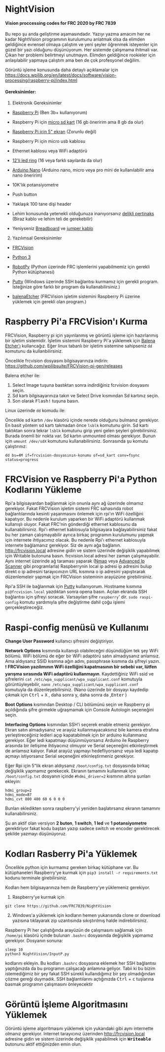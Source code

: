 # NightVision
#### Vision proccessing codes for FRC 2020 by FRC 7839


Bu repo şu anda geliştirme aşamasındadır. Yazıyı yazma amacım her ne kadar NightVision programının kurulumunu anlatmak olsa da elimden geldiğince evrensel olmaya çalıştım ve yeni şeyler öğrenmek isteyenler için güzel bir yazı olduğunu düşünüyorum. Her sistemde çalışmama ihitmali var. Çıkan her problemi belirtmeyi unutmayın. Elimden geldiğince rookieler için anlaşılabilir yapmaya çalıştım ama ben de çok profesyonel değilim.

Görüntü işleme konusunda daha detaylı açıklamalar için https://docs.wpilib.org/en/latest/docs/software/vision-processing/raspberry-pi/index.html

  #### Gereksinimler:
  1. Elektronik Gereksinimler
  * [Raspberry Pi](https://market.samm.com/raspberry-pi-3-b-plus) (Ben 3b+ kullanıyorum) 
  
  * Raspberry Pi için [micro sd kart](https://market.samm.com/toshiba-16-gb-micro-sdhc-hafiza-karti) (16 gb öneririm ama 8 gb da olur)
  
  * [Raspberry Pi için 5" ekran](https://www.direnc.net/raspberry-5inch-hdmi-lcd-800480-waveshare?language=tr&h=13a1ff21&gclid=Cj0KCQiA4NTxBRDxARIsAHyp6gBmeehrhJSXjY6Sz5K1PcAOPMcgBhNZfwbGUMXMS1bif4VEx_g9jkAaAjwrEALw_wcB) (Zorunlu değil)
  
  * Raspberry Pi için micro usb kablosu
  
  * Ethernet kablosu veya WiFi adaptörü
  
  * [12'li led ring](https://www.f1depo.com/urun/neopixel-12li-halka) (16 veya farklı sayılarda da olur)
  
  * [Arduino Nano](https://www.direnc.net/arduino-nano-usb-chip-ch340-usb-kablo-dahil?language=tr&h=2ef1190d&gclid=Cj0KCQiA4NTxBRDxARIsAHyp6gC7qaeETEafGkdqWlcDeEYIMpmfsQ-50ygmyPwUwib78QWhGOusjBEaAkxyEALw_wcB) (Arduino nano, micro veya pro mini de kullanılabilir ama nano öneririm)
  
  * 10K'lık potansiyometre

  * Push button

  * Yaklaşık 100 tane dişi header

  * Lehim konusunda yetenekli olduğunuza inanıyorsanız [delikli pertinaks](https://www.hepsiburada.com/diyotlab-4x6-cm-cift-yuzlu-delikli-pertinaks-pm-HB00000NAQUN) (Biraz kablo ve lehim teli de gerekebilir)

  * Yeniyseniz [Breadboard](https://www.robotistan.com/orta-boy-breadboard?language=tr&h=04cbdb53&gclid=Cj0KCQiA4NTxBRDxARIsAHyp6gCfZXgLMqwqVf2fgMvt6EE4CcCSFUfkiYC35L4hbObrY0w49vFkOZgaAg25EALw_wcB)  ve [jumper kablo](https://www.robotistan.com/40-pin-ayrilabilen-erkek-erkek-m-m-jumper-kablo-200-mm?OM.zn=CategoryPage%20-%20CatTopSeller-w21&OM.zpc=11958)

  2. Yazılımsal Gereksinimler
  * [FRCVision](https://github.com/wpilibsuite/FRCVision-pi-gen/releases)
  
  * [Python 3](https://www.python.org/downloads/)
  
  * [RobotPy](https://robotpy.readthedocs.io/en/stable/getting_started.html) (Python üzerinde FRC işlemlerini yapabilmemiz için gerekli Python kütüphanesi)
  
  * [Putty](https://www.putty.org/) (Windows üzerinde SSH bağlantısı kurmamız için gerekli program. İsteğinize göre farklı bir program da kullanabilirsiniz.)
  
  * [balenaEtcher](https://www.balena.io/etcher/) (FRCVision işletim sistemini Raspberry Pi üzerine yüklemek için gerekli olan program.)
  
    
  
# Raspberry Pi'a FRCVision'ı Kurma

FRCVision, Raspberry pi için yayınlanmış ve görüntü işleme için hazırlanmış bir işletim sistemidir. İşletim sistemini Raspberry Pi'a yüklemek için [Balena Etcher'ı](https://www.balena.io/etcher/) kullancağız. Eğer linux tabanlı bir işletim sistemine sahipseniz `dd` komutunu da kullanbilirsiniz.

Öncelikle frcvision dosyasını bilgisayarınıza indirin: https://github.com/wpilibsuite/FRCVision-pi-gen/releases

Balena etcher ile: 

  1. Select Image tuşuna bastıktan sonra indirdiğiniz fcrvision dosyasını seçin. 
  2. Sd kartı bilgisayarınıza takın ve Select Drive kısmından Sd kartınız seçin. 
  3. Son olarak <kbd>Flash!</kbd> tuşuna basın.

Linux üzerinde `dd` komudu ile: 

Öncelikle sd kartın `/dev` klasörü içinde nerede olduğunu bulmanız gerekiyor. En basit yöntem sd kartı takmadan önce `lsblk` komutunu girin. Sd kartı taktıktan sonra tekrar `lsblk` komutunu girip yeni gelen şeyleri görebilirsiniz. Burada önemli bir nokta var. Sd kartın unmounted olması gerekiyor. Bunun için `umount /dev/sdX` komutunu kullanabilirsiniz. Sonrasında şu komutu çalıştırınız:

```shell
dd bs=4M if=frcvision-dosyasının-konumu of=sd_kart conv=fsync status=progress
```

# FRCVision ve Raspberry Pi'a Python Kodlarını Yükleme

Rpi'a bilgisayardan bağlanmak için onunla aynı ağ üzerinde olmamız gerekiyor. Fakat FRCVision işletim sistemi FRC sahasında robot bağlantılarında kesinti yaşanmasını önlemek için rpi'ın WiFi özelliğini kapatıyor. Bu nedenle kurulum yaparken bir WiFi adaptörü kullanmak kullanışlı oluyor. Fakat FRC'nin gönderdiği ethernet kablosunu da kullanabilirsiniz. Rpi'ı ethernet kablosuyla bilgisayara bağlayabilirsiniz fakat bu her zaman çalışmayabilir ayrıca birkaç programın kurulumunu yapmak için internete ihtiyacımız olacak. Bu nedenle Rpi'ı ethernet kablosuyla internete bağlamanız gerekiyor. Siz de aynı ağa bağlanın. http://frcvision.local adresine gidin ve sistem üzerinde değişiklik yapabilmek için Writable butonuna basın. frcvision.local adresi her zaman çalışmayabilir. Aynı internet üzerinde ağ taraması yaparak ([Nmap](https://nmap.org/download.html) veya [Advanced Ip Scanner](https://www.advanced-ip-scanner.com/tr/) gibi programlarla) Raspberrynin local ip adresi ip adresini bulup direkt o ip adresini tarayıcınızın URL kısmına o ip adresini yapıştırarak düzenlemeleir yapmak için FRCVision sisteminin arayüzüne girebilirsiniz.

Rpi'a SSH ile bağlanmak için [Putty](https://www.putty.org/) kullanıyorum. Hostname kısmına `pi@frcvision.local` yazdıktan sonra opena basın. Açılan ekranda SSH bağlantısı için şifreyi soracak. Varsayılan şifre `raspberry`' dir. `sudo raspi-config` komutu yardımıyla şifre değiştirme dahil çoğu işlemi gerçekleştireceğiz.

# Raspi-config menüsü ve Kullanımı

**Change User Password** kullanıcı şifresini değiştiriyor.

**Network Options** kısmında kullanışlı olabileceğni düşündüğüm tek şey WiFi bölümü. WiFi bölümü de eğer bir WiFi adaptörü satın almadıysanız anlamsız. Ama aldıysanız SSID kısmına ağın adını, passphrase kısmına da şifreyi yazın. &#10071; **FRCVision yazılımının WiFi özelliğini kapatmasının bir sebebi var, lütfen yarışma sırasında WiFi adaptörü kullanmayın**. Kaydettiğiniz WiFi ssid ve şifrelerini `cat /etc/wpa_supplicant/wpa_supplicant.conf` komutuyla görüntüyleyebilir, `nano /etc/wpa_supplicant/wpa_supplicant.conf` komutuyla da düzenleyebilirsiniz. (Nano üzerinde bir dosyayı kaydedip çıkmak için <kbd>Ctrl</kbd> + <kbd>X</kbd> , daha sonra y, daha sonra da ,<kbd>Enter</kbd> )

**Boot Options** kısmından Desktop / CLI bölümünü seçin ve Raspberry pi açıldığında şifre girmekle uğraşmamak için Console Autologin seçeneğini seçin.

**Interfacing Options** kısmından SSH'i seçerek enable etmeniz gerekiyor. Ekran satın almadıysanız ve arayüz kullanmayacaksınız bile kamera etrafına yerleştireceğiniz ledleri açıp kapatabilmek için bir arduino kullanmanız gerekiyor. Eğer ledi kapatmayı düşünmüyorsanız Arduino ile Raspberry arasında bir iletişime ihtiyacınız olmuyor ve Serial seçeneğini etkinleştirmek de anlamsız kalıyor. Fakat arayüz yapmayı hedefliyorsanız veya ledi kapatıp açmayı istiyorsanız Serial seçeneğini etkinleştirmeniz gerekiyor.

Eğer Rpi için 5"lik ekran aldıysanız `/boot/config.txt` dosyasında birkaç değişiklik yapmamız gerekecek. Ekranın tamamını kullanmak için `/boot/config.txt` dosyanın içinde `#hdmi_driver=2` kısmının altına şunları ekleyin:
```shell
hdmi_group=2
hdmi_mode=87
hdmi_cvt 800 480 60 6 0 0 0
```
Bunları ekledikten sonra raspberry'yi yeniden başlatırsanız ekranın tamamını kullanabilirsiniz.

Şu an aktif olan versiyon **2 buton**, **1 switch**, **1 led** ve **1 potansiyometre** gerektiriyor fakat kodu baştan yazıp sadece switch ve encoder gerektirecek şekilde yazmayı düşünüyoruz. 

# Kodları Rasberry Pi'a Yüklemek

Öncelikle python için kurmamız gereken birkaç kütüphane var. Bu kütüphaneleri Raspberry'ye kurmak için `pip3 install -r requirements.txt` kodunu terminale girebilirsiniz. 

Kodları hem bilgisayarınıza hem de Raspberry'ye yüklemeniz gerekiyor.

  1. Raspberry'ye kurmak için 
```
git clone https://github.com/FRC7839/NightVision
```
  2. Windows'a yüklemek için kodların hemen yukarısında clone or download yazısına tıklayarak zip uzantısında sıkıştırılmış halde indirebilirsiniz.


Raspberry Pi her çalıştığında arayüzün de çalışmasını sağlamak için `/home/pi` klasörü içinde bulunan `.bashrc` dosyasında değişiklik yapmamız gerekiyor. Dosyanın sonuna:
  
```shell
sleep 10 
python3 NightVision/InputP.py
```

kodlarını ekleyin. Bu kodları `.bashrc` dosyasına eklemek her SSH bağlantısı yaptığınızda da bu programın çalışacağı anlamına geliyor. 
Tabii ki bu bizim istemediğimiz bir şey fakat SSH sürekli kullandığımız bir şey olmadığından çözme gereği duymadık. SSH bağlantılarını açtığınızda <kbd>Ctrl</kbd> + <kbd>c</kbd> tuşlarına basmak programın çalışmasını önleyecektir 

# Görüntü İşleme Algoritmasını Yüklemek

Görüntü işleme algoritmasını yüklemek için yukarıdaki gibi aynı internette olmanız gerekiyor. Internet tarayıcınız üzerinden http://frcvision.local adresine gidin ve sistem üzerinde değişiklik yapabilmek için <kbd>**Writeable**</kbd> butonunu aktif ettiğinizden emin olun. 